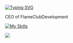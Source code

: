 [![Typing SVG](https://readme-typing-svg.demolab.com?font=Fira+Code&pause=1000&random=false&width=435&lines=Hello%2C+my+name+is+HCFAlerts;I'm+Java+Developer)](https://git.io/typing-svg)

CEO of FlameClubDevelopment

[![My Skills](https://skillicons.dev/icons?i=eclipse,gradle,idea,java,js,kotlin,linux,maven,mongodb,mysql,redis,vscode&theme=dark)](https://skillicons.dev)

[![](https://visitcount.itsvg.in/api?id=HCFAlerts&label=Profile%20Views&color=12&icon=5&pretty=true)](https://visitcount.itsvg.in)
